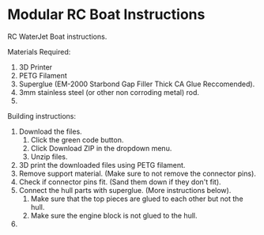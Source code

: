 # Modular RC Boat Instructions
RC WaterJet Boat instructions.

Materials Required:
  1. 3D Printer
  2. PETG Filament
  4. Superglue (EM-2000 Starbond Gap Filler Thick CA Glue Reccomended).
  5. 3mm stainless steel (or other non corroding metal) rod.
  6. 

Building instructions:
  1. Download the files.
     1. Click the green code button.
     2. Click Download ZIP in the dropdown menu.
     3. Unzip files.
  3. 3D print the downloaded files using PETG filament.
  4. Remove support material. (Make sure to not remove the connector pins).
  5. Check if connector pins fit. (Sand them down if they don't fit).
  6. Connect the hull parts with superglue. (More instructions below).
     1. Make sure that the top pieces are glued to each other but not the hull.
     2. Make sure the engine block is not glued to the hull.
  7. 
